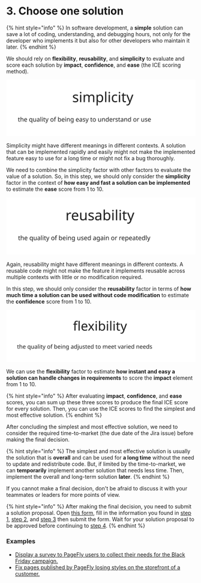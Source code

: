# 3. Choose one solution

{% hint style="info" %}
In software development, a **simple** solution can save a lot of coding, understanding, and debugging hours, not only for the developer who implements it but also for other developers who maintain it later.
{% endhint %}

We should rely on **flexibility**, **reusability**, and **simplicity** to evaluate and score each solution by **impact**, **confidence**, and **ease** (the ICE scoring method).

<img src="../../../.gitbook/assets/file.excalidraw (2) (1).svg" alt="" class="gitbook-drawing">

Simplicity might have different meanings in different contexts. A solution that can be implemented rapidly and easily might not make the implemented feature easy to use for a long time or might not fix a bug thoroughly.

We need to combine the simplicity factor with other factors to evaluate the value of a solution. So, in this step, we should only consider the **simplicity** factor in the context of **how easy and fast a solution can be implemented** to estimate the **ease** score from 1 to 10.

<img src="../../../.gitbook/assets/file.excalidraw (2).svg" alt="" class="gitbook-drawing">

Again, reusability might have different meanings in different contexts. A reusable code might not make the feature it implements reusable across multiple contexts with little or no modification required.

In this step, we should only consider the **reusability** factor in terms of **how much time a solution can be used without code modification** to estimate the **confidence** score from 1 to 10.

<img src="../../../.gitbook/assets/file.excalidraw (1) (1).svg" alt="" class="gitbook-drawing">

We can use the **flexibility** factor to estimate **how instant and easy a solution can handle changes in requirements** to score the **impact** element from 1 to 10.

{% hint style="info" %}
After evaluating **impact**, **confidence**, and **ease** scores, you can sum up these three scores to produce the final ICE score for every solution. Then, you can use the ICE scores to find the simplest and most effective solution.
{% endhint %}

After concluding the simplest and most effective solution, we need to consider the required time-to-market (the due date of the Jira issue) before making the final decision.

{% hint style="info" %}
The simplest and most effective solution is usually the solution that is **overall** and can be used for **a long time** without the need to update and redistribute code. But, if limited by the time-to-market, we can **temporarily** implement another solution that needs less time. Then, implement the overall and long-term solution **later**.
{% endhint %}

&#x20;If you cannot make a final decision, don't be afraid to discuss it with your teammates or leaders for more points of view.

{% hint style="info" %}
After making the final decision, you need to submit a solution proposal. Open [this form](https://docs.google.com/forms/d/e/1FAIpQLSc8IcTnfy\_6Y92hScpEwUMpfWXQengWYQtxPXiXPbmStBWilw/viewform), fill in the information you found in [step 1](1.-understand-the-issue.md), [step 2](2.-find-multiple-solutions.md), and [step 3](3.-choose-one-solution.md) then submit the form. Wait for your solution proposal to be approved before continuing to [step 4](4.-write-test-cases.md).
{% endhint %}

### Examples

* [Display a survey to PageFly users to collect their needs for the Black Friday campaign.](../example-1/3.-choose-one-solution.md)
* [Fix pages published by PageFly losing styles on the storefront of a customer.](../example-2/3.-choose-one-solution.md)

